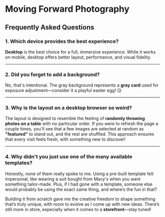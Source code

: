 # Moving Forward Photography

## Frequently Asked Questions

### 1. **Which device provides the best experience?**

**Desktop** is the best choice for a full, immersive experience. While it works on mobile, desktop offers better layout, performance, and visual fidelity.

---

### 2. **Did you forget to add a background?**

No, that's intentional. The gray background represents a **gray card** used for exposure adjustment—consider it a playful easter egg! 😉

---

### 3. **Why is the layout on a desktop browser so weird?**

The layout is designed to resemble the feeling of **randomly throwing photos on a table** with no particular order.
If you were to refresh the page a couple times, you'll see that a few images are selected at random as **"featured"** to stand out, and the rest are shuffled. This approach ensures that every visit feels fresh, with something new to discover!

---

### 4. **Why didn't you just use one of the many available templates?**

Honestly, none of them really spoke to me. Using a pre-built template felt impersonal, like wearing a suit bought from Macy's when you want something tailor-made. Plus, if I had gone with a template, someone else would probably be using the exact same thing, and where’s the fun in that?

Building it from scratch gave me the creative freedom to shape something that’s truly unique, with room to evolve as I come up with new ideas. There’s still more in store, especially when it comes to a **storefront**—stay tuned!
